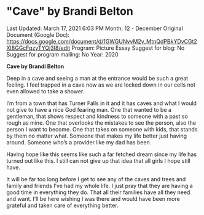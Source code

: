 # "Cave" by Brandi Belton

Last Updated: March 17, 2021 6:03 PM
Month: 12 - December
Original Document (Google Doc): https://docs.google.com/document/d/1GWGUNvvM2v_MtnQdPBkYDvCGt2XI8GGcFqzyTYQj3I8/edit
Program: Picture Essay
Suggest for blog: No
Suggest for program mailing: No
Year: 2020

**Cave by Brandi Belton**

Deep in a cave and seeing a man at the entrance would be such a great feeling. I feel trapped in a cave now as we are locked down in our cells not even allowed to take a shower.

I’m from a town that has Turner Falls in it and it has caves and what I would not give to have a nice God fearing man. One that wanted to be a gentleman, that shows respect and kindness to someone with a past so rough as mine. One that overlooks the mistakes to see the person, also the person I want to become. One that takes on someone with kids, that stands by them no matter what. Someone that makes my life better just having around. Someone who’s a provider like my dad has been.

Having hope like this seems like such a far fetched dream since my life has turned out like this. I still can not give up that idea that all girls I hope still have.

It will be far too long before I get to see any of the caves and trees and family and friends I’ve had my whole life. I just pray that they are having a good time in everything they do. That all their families have all they need and want. I’ll be here wishing I was there and would have been more grateful and taken care of everything better.